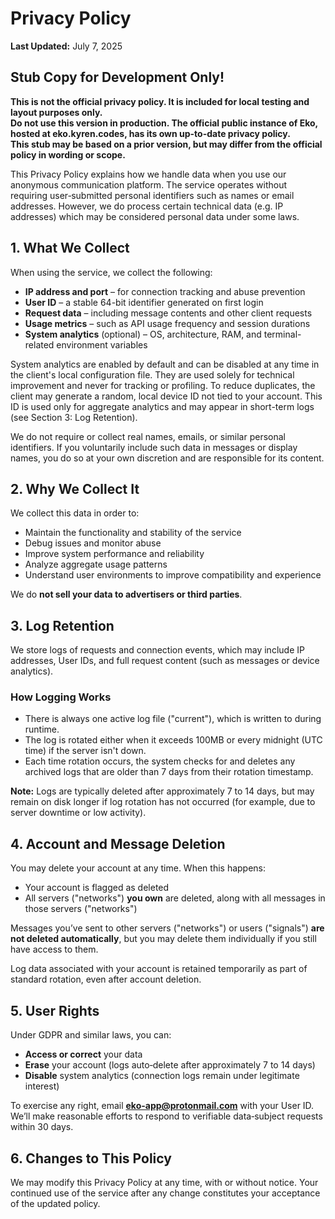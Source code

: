 # Privacy Policy

**Last Updated:** July 7, 2025

## Stub Copy for Development Only!

**This is not the official privacy policy. It is included for local testing and layout purposes only.  
Do not use this version in production. The official public instance of Eko, hosted at eko.kyren.codes, has its own up-to-date privacy policy.  
This stub may be based on a prior version, but may differ from the official policy in wording or scope.**

This Privacy Policy explains how we handle data when you use our anonymous communication platform. The service operates without requiring user‑submitted personal identifiers such as names or email addresses. However, we do process certain technical data (e.g. IP addresses) which may be considered personal data under some laws.

## 1. What We Collect

When using the service, we collect the following:

- **IP address and port** – for connection tracking and abuse prevention
- **User ID** – a stable 64-bit identifier generated on first login
- **Request data** – including message contents and other client requests
- **Usage metrics** – such as API usage frequency and session durations
- **System analytics** (optional) – OS, architecture, RAM, and terminal-related environment variables

System analytics are enabled by default and can be disabled at any time in the client's local configuration file. They are used solely for technical improvement and never for tracking or profiling. To reduce duplicates, the client may generate a random, local device ID not tied to your account. This ID is used only for aggregate analytics and may appear in short-term logs (see Section 3: Log Retention).

We do not require or collect real names, emails, or similar personal identifiers. If you voluntarily include such data in messages or display names, you do so at your own discretion and are responsible for its content.

## 2. Why We Collect It

We collect this data in order to:

- Maintain the functionality and stability of the service
- Debug issues and monitor abuse
- Improve system performance and reliability
- Analyze aggregate usage patterns
- Understand user environments to improve compatibility and experience

We do **not sell your data to advertisers or third parties**.

## 3. Log Retention

We store logs of requests and connection events, which may include IP addresses, User IDs, and full request content (such as messages or device analytics).

### How Logging Works

- There is always one active log file ("current"), which is written to during runtime.
- The log is rotated either when it exceeds 100MB or every midnight (UTC time) if the server isn't down.
- Each time rotation occurs, the system checks for and deletes any archived logs that are older than 7 days from their rotation timestamp.

**Note:** Logs are typically deleted after approximately 7 to 14 days, but may remain on disk longer if log rotation has not occurred (for example, due to server downtime or low activity).

## 4. Account and Message Deletion

You may delete your account at any time. When this happens:

- Your account is flagged as deleted
- All servers ("networks") **you own** are deleted, along with all messages in those servers ("networks")

Messages you’ve sent to other servers ("networks") or users ("signals") **are not deleted automatically**, but you may delete them individually if you still have access to them.

Log data associated with your account is retained temporarily as part of standard rotation, even after account deletion.

## 5. User Rights

Under GDPR and similar laws, you can:

- **Access or correct** your data
- **Erase** your account (logs auto‑delete after approximately 7 to 14 days)
- **Disable** system analytics (connection logs remain under legitimate interest)

To exercise any right, email **eko-app@protonmail.com** with your User ID.
We’ll make reasonable efforts to respond to verifiable data‑subject requests within 30 days.

## 6. Changes to This Policy

We may modify this Privacy Policy at any time, with or without notice. Your continued use of the service after any change constitutes your acceptance of the updated policy.
